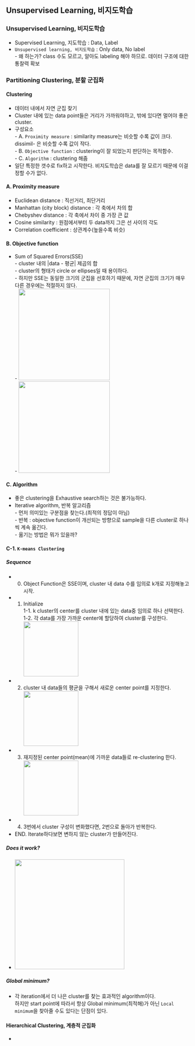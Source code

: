 ## Unsupervised Learning, 비지도학습
### Unsupervised Learning, 비지도학습
- Supervised Learning, 지도학습 : Data, Label
- `Unsupervised learning, 비지도학습` : Only data, No label
<br> - 왜 하는가? class 수도 모르고, 알아도 labeling 해야 하므로. 데이터 구조에 대한 통찰력 확보

### Partitioning Clustering, 분할 군집화
#### Clustering
- 데이터 내에서 자연 군집 찾기
- Cluster 내에 있는 data point들은 거리가 가까워야하고, 밖에 있다면 멀어야 좋은 cluster.
- 구성요소
<br> - A. `Proximity measure` : similarity measure는 비슷할 수록 값이 크다. dissimil- 은 비슷할 수록 값이 작다.
<br> - B. `Objective function` : clustering이 잘 되었는지 판단하는 목적함수.
<br> - C. `Algorithm` : clustering 해줌
- 일단 특정한 갯수로 fix하고 시작한다. 비지도학습은 data를 잘 모르기 때문에 이걸 정할 수가 없다.

#### A. Proximity measure
- Euclidean distance : 직선거리, 최단거리
- Manhattan (city block) distance : 각 축에서 차의 합
- Chebyshev distance : 각 축에서 차이 중 가장 큰 값
- Cosine similarity : 원점에서부터 두 data까지 그은 선 사이의 각도
- Correlation coefficient : 상관계수(높을수록 비슷)

#### B. Objective function
- Sum of Squared Errors(SSE)
<br> - cluster 내의 |data - 평균| 제곱의 합
<br> - cluster의 형태가 circle or ellipses일 때 용이하다.
<br> - 하지만 SSE는 동일한 크기의 군집을 선호하기 때문에, 자연 군집의 크기가 매우 다른 경우에는 적절하지 않다.
<br> - <img width="250" src="https://user-images.githubusercontent.com/89369520/142587203-39c282e4-fe7c-4474-8898-6a36890a28b1.png">
<br> - <img width="250" src="https://user-images.githubusercontent.com/89369520/142587323-26d457ee-7dff-4f7d-ab7c-24a24753a572.png">

#### C. Algorithm
- 좋은 clustering을 Exhaustive search하는 것은 불가능하다.
- Iterative algorithm, 반복 알고리즘
<br> - 먼저 의미있는 구분점을 찾는다.(최적의 정답이 아님)
<br> - 반복 : objective function이 개선되는 방향으로 sample을 다른 cluster로 하나씩 계속 옮긴다.
<br> - 옮기는 방법은 뭐가 있을까?

#### C-1. `K-means Clustering`
##### Sequence
- 0. Object Function은 SSE이며, cluster 내 data 수를 임의로 k개로 지정해놓고 시작.
- 1. Initialize
<br> 1-1. k cluster의 center를 cluster 내에 있는 data중 임의로 하나 선택한다.
<br> 1-2. 각 data를 가장 가까운 center에 할당하여 cluster를 구성한다.
<br> <img width="150" src="https://user-images.githubusercontent.com/89369520/142590137-4bad5345-3595-474b-8dfd-9c9e3dc7ca86.png">
- 2. cluster 내 data들의 평균을 구해서 새로운 center point를 지정한다.
<br> <img width="150" src="https://user-images.githubusercontent.com/89369520/142590209-14264f19-b585-4118-8725-281cb777c8e4.png">
- 3. 재지정된 center point(mean)에 가까운 data들로 re-clustering 한다.
<br> <img width="150" src="https://user-images.githubusercontent.com/89369520/142590231-7d9b9bcb-bbb1-4e55-943e-372780a748d0.png">
- 4. 3번에서 cluster 구성이 변화했다면, 2번으로 돌아가 반복한다.
- END. Iterate하다보면 변하지 않는 cluster가 만들어진다.
##### Does it work?
- <img width="300" src="https://user-images.githubusercontent.com/89369520/142591005-27da0606-3141-4463-b90b-76b4da3780cd.png">
##### Global minimum?
- 각 iteration에서 더 나은 cluster를 찾는 효과적인 algorithm이다.
<br> 하지만 start point에 따라서 항상 Global minimum(최적해)가 아닌 `Local minimum`을 찾아줄 수도 있다는 단점이 있다.

#### Hierarchical Clustering, 계층적 군집화
- 


